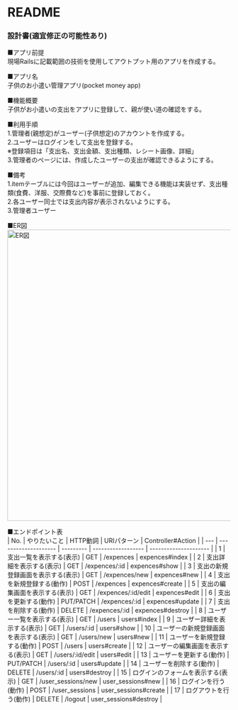 # README
### 設計書(適宜修正の可能性あり)  
■アプリ前提  
現場Railsに記載範囲の技術を使用してアウトプット用のアプリを作成する。  

■アプリ名  
子供のお小遣い管理アプリ(pocket money app)  

■機能概要  
子供がお小遣いの支出をアプリに登録して、親が使い道の確認をする。

■利用手順  
1.管理者(親想定)がユーザー(子供想定)のアカウントを作成する。  
2.ユーザーはログインをして支出を登録する。  
※登録項目は「支出名、支出金額、支出種類、レシート画像、詳細」  
3.管理者のページには、作成したユーザーの支出が確認できるようにする。   

■備考  
1.itemテーブルには今回はユーザーが追加、編集できる機能は実装せず、支出種類(食費、洋服、交際費など)を事前に登録しておく。  
2.各ユーザー同士では支出内容が表示されないようにする。  
3.管理者ユーザー

■ER図  
<img width="656" alt="ER図" src="https://user-images.githubusercontent.com/63130663/86524318-01189380-beb4-11ea-9777-7de87fd7ede2.png">

■エンドポイント表  
| No. | やりたいこと               | HTTP動詞    | URIパターン            | Controller#Action     |
| --- | -------------------- | --------- | ------------------ | --------------------- |
| 1   | 支出一覧を表示する(表示)        | GET       | /expences          | expences#index        |
| 2   | 支出詳細を表示する(表示)        | GET       | /expences/:id      | expences#show         |
| 3   | 支出の新規登録画面を表示する(表示)   | GET       | /expences/new      | expences#new          |
| 4   | 支出を新規登録する(動作)        | POST      | /expences          | expences#create       |
| 5   | 支出の編集画面を表示する(表示)     | GET       | /expences/:id/edit | expences#edit         |
| 6   | 支出を更新する(動作)          | PUT/PATCH | /expences/:id      | expences#update       |
| 7   | 支出を削除する(動作)          | DELETE    | /expences/:id      | expences#destroy      |
| 8   | ユーザー一覧を表示する(表示)      | GET       | /users             | users#index           |
| 9   | ユーザー詳細を表示する(表示)      | GET       | /users/:id         | users#show            |
| 10  | ユーザーの新規登録画面を表示する(表示) | GET       | /users/new         | users#new             |
| 11  | ユーザーを新規登録する(動作)      | POST      | /users             | users#create          |
| 12  | ユーザーの編集画面を表示する(表示)   | GET       | /users/:id/edit    | users#edit            |
| 13  | ユーザーを更新する(動作)        | PUT/PATCH | /users/:id         | users#update          |
| 14  | ユーザーを削除する(動作)        | DELETE    | /users/:id         | users#destroy         |
| 15  | ログインのフォームを表示する(表示)   | GET       | /user_sessions/new | user_sessions#new     |
| 16  | ログインを行う(動作)          | POST      | /user_sessions     | user_sessions#create  |
| 17  | ログアウトを行う(動作)         | DELETE    | /logout            | user_sessions#destroy |